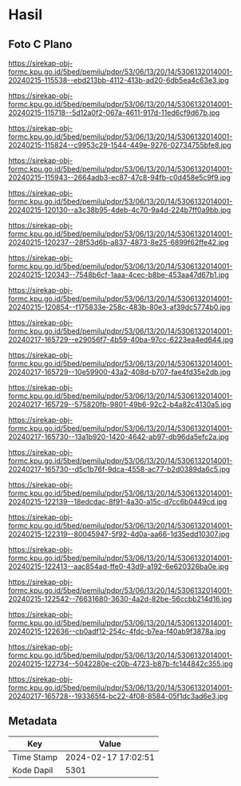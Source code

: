 # Hasil

## Foto C Plano

https://sirekap-obj-formc.kpu.go.id/5bed/pemilu/pdpr/53/06/13/20/14/5306132014001-20240215-115538--ebd213bb-4112-413b-ad20-6db5ea4c63e3.jpg

https://sirekap-obj-formc.kpu.go.id/5bed/pemilu/pdpr/53/06/13/20/14/5306132014001-20240215-115718--5d12a0f2-067a-4611-917d-11ed6cf9d67b.jpg

https://sirekap-obj-formc.kpu.go.id/5bed/pemilu/pdpr/53/06/13/20/14/5306132014001-20240215-115824--c9953c29-1544-449e-9276-02734755bfe8.jpg

https://sirekap-obj-formc.kpu.go.id/5bed/pemilu/pdpr/53/06/13/20/14/5306132014001-20240215-115943--2664adb3-ec87-47c8-94fb-c0d458e5c9f9.jpg

https://sirekap-obj-formc.kpu.go.id/5bed/pemilu/pdpr/53/06/13/20/14/5306132014001-20240215-120130--a3c38b95-4deb-4c70-9a4d-224b7ff0a9bb.jpg

https://sirekap-obj-formc.kpu.go.id/5bed/pemilu/pdpr/53/06/13/20/14/5306132014001-20240215-120237--28f53d6b-a837-4873-8e25-6899f62ffe42.jpg

https://sirekap-obj-formc.kpu.go.id/5bed/pemilu/pdpr/53/06/13/20/14/5306132014001-20240215-120343--7548b6cf-1aaa-4cec-b8be-453aa47d67b1.jpg

https://sirekap-obj-formc.kpu.go.id/5bed/pemilu/pdpr/53/06/13/20/14/5306132014001-20240215-120854--f175833e-258c-483b-80e3-af39dc5774b0.jpg

https://sirekap-obj-formc.kpu.go.id/5bed/pemilu/pdpr/53/06/13/20/14/5306132014001-20240217-165729--e29056f7-4b59-40ba-97cc-6223ea4ed644.jpg

https://sirekap-obj-formc.kpu.go.id/5bed/pemilu/pdpr/53/06/13/20/14/5306132014001-20240217-165729--10e59900-43a2-408d-b707-fae4fd35e2db.jpg

https://sirekap-obj-formc.kpu.go.id/5bed/pemilu/pdpr/53/06/13/20/14/5306132014001-20240217-165729--575820fb-9801-49b6-92c2-b4a82c4130a5.jpg

https://sirekap-obj-formc.kpu.go.id/5bed/pemilu/pdpr/53/06/13/20/14/5306132014001-20240217-165730--13a1b920-1420-4642-ab97-db96da5efc2a.jpg

https://sirekap-obj-formc.kpu.go.id/5bed/pemilu/pdpr/53/06/13/20/14/5306132014001-20240217-165730--d5c1b76f-9dca-4558-ac77-b2d0389da6c5.jpg

https://sirekap-obj-formc.kpu.go.id/5bed/pemilu/pdpr/53/06/13/20/14/5306132014001-20240215-122139--18edcdac-8f91-4a30-a15c-d7cc6b0449cd.jpg

https://sirekap-obj-formc.kpu.go.id/5bed/pemilu/pdpr/53/06/13/20/14/5306132014001-20240215-122319--80045947-5f92-4d0a-aa66-1d35edd10307.jpg

https://sirekap-obj-formc.kpu.go.id/5bed/pemilu/pdpr/53/06/13/20/14/5306132014001-20240215-122413--aac854ad-ffe0-43d9-a192-6e620326ba0e.jpg

https://sirekap-obj-formc.kpu.go.id/5bed/pemilu/pdpr/53/06/13/20/14/5306132014001-20240215-122542--76631680-3630-4a2d-82be-56ccbb214d16.jpg

https://sirekap-obj-formc.kpu.go.id/5bed/pemilu/pdpr/53/06/13/20/14/5306132014001-20240215-122636--cb0adf12-254c-4fdc-b7ea-f40ab9f3878a.jpg

https://sirekap-obj-formc.kpu.go.id/5bed/pemilu/pdpr/53/06/13/20/14/5306132014001-20240215-122734--5042280e-c20b-4723-b87b-fc144842c355.jpg

https://sirekap-obj-formc.kpu.go.id/5bed/pemilu/pdpr/53/06/13/20/14/5306132014001-20240217-165728--193365f4-bc22-4f08-8584-05f1dc3ad6e3.jpg


## Metadata

| Key        | Value               |
| ---------- | ------------------- |
| Time Stamp | 2024-02-17 17:02:51 |
| Kode Dapil | 5301                |




